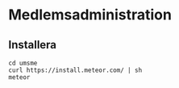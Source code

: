 # Medlemsadministration

## Installera

    cd umsme
    curl https://install.meteor.com/ | sh
    meteor
    